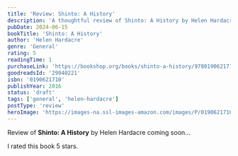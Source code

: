 ```yaml
---
title: 'Review: Shinto: A History'
description: 'A thoughtful review of Shinto: A History by Helen Hardacre'
pubDate: 2024-06-15
bookTitle: 'Shinto: A History'
author: 'Helen Hardacre'
genre: 'General'
rating: 5
readingTime: 1
purchaseLink: 'https://bookshop.org/books/shinto-a-history/9780190621711'
goodreadsId: '29940221'
isbn: '0190621710'
publishYear: 2016
status: 'draft'
tags: ['general', 'helen-hardacre']
postType: 'review'
heroImage: 'https://images-na.ssl-images-amazon.com/images/P/0190621710.01.L.jpg'
---
```


Review of **Shinto: A History** by Helen Hardacre coming soon...

I rated this book 5 stars.